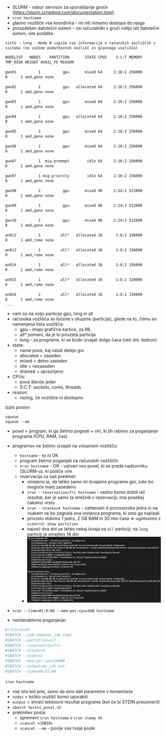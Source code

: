 - SLURM - nabor servisov za uporabljanje gruče (https://slurm.schedmd.com/documentation.html)
- `srun hostname`
- glavno vozlišče vse koordinira - mi niti nimamo dostopa do njega
- porazdeljen datotečni sistem - vsi računalniki v gruči vidijo isti datotečni sistem, iste podatke

```
sinfo --long --Node # izpiše vse informacije o računskih vozliščih v sistemu (ne vidimo podatkovnih vozlišč in glavnega vozlišča)
```
```
NODELIST   NODES    PARTITION       STATE CPUS    S:C:T MEMORY TMP_DISK WEIGHT AVAIL_FE REASON              

gwn01          1          gpu       mixed 64     2:16:2 256000        0      1 amd,geno none                

gwn02          1          gpu   allocated 64     2:16:2 256000        0      1 amd,geno none                

gwn03          1          gpu       mixed 64     2:16:2 256000        0      1 amd,geno none                

gwn04          1          gpu   allocated 64     2:16:2 256000        0      1 amd,geno none                

gwn05          1          gpu       mixed 64     2:16:2 256000        0      1 amd,geno none                

gwn06          1          gpu       mixed 64     2:16:2 256000        0      1 amd,geno none                

gwn07          1  mig-preempt        idle 64     2:16:2 256000        0      1 amd,geno none                

gwn07          1 mig-priority        idle 64     2:16:2 256000        0      1 amd,geno none                

gwn08          1          gpu       mixed 96     2:24:2 512000        0      1 amd,geno none                

gwn09          1          gpu       mixed 96     2:24:2 512000        0      1 amd,geno none                

gwn10          1          gpu       mixed 96     2:24:2 512000        0      1 amd,geno none                

wn012          1         all*   allocated 16      1:8:2 336000        0      1 amd,rome none                

wn013          1         all*   allocated 16      1:8:2 336000        0      1 amd,rome none                

wn014          1         all*   allocated 16      1:8:2 336000        0      1 amd,rome none                

wn015          1         all*   allocated 16      1:8:2 320000        0      1 amd,rome none                

wn016          1         all*   allocated 16      1:8:2 336000        0      1 amd,rome none
...
```
- nam so na voljo particije gpu, long in all
- računska vozlišča so ločene v skupine (particije), glede na to, čemu so namenjena tista vozlišča:
	- gpu - imajo grafične kartice, za ML
	- all* pomeni, da je to privzeta particija
	- long - za programe, ki se bodo izvajali dolgo časa (več dni, tednov)
- state:
	- name pove, kaj ostali delajo gor
	- allocated = zaseden
	- mixed = delno zaseden
	- idle = nezaseden
	- drained = spraznjeno
- CPUs:
	- pove število jeder
	- S:C:T: sockets, cores, threads
- reason:
	- razlog, če vozlišče ni dostopno

Izpis poslov:
```
squeue
squeue --me
```
- posel = program, ki ga želimo pognati + viri, ki jih rabimo za poganjanje programa (CPU, RAM, čas)

- programov ne želimo izvajati na vstopnem vozlišču:
	- `hostname` - to ni OK
	- program želimo poganjati na računskih vozliščih
	- `srun hostname` - OK - ustvari nov posel, ki se preda nadzorniku (SLURM-u), ki poišče vire
	- rezervacija za naš predmet:
		- omejeno je, da lahko samo mi izvajamo programe gor, zato bo mogoče manj zasedeno
		- `srun --reservation=fri hostname` - vedno bomo dobili isti rezultat, ker je samo ta strežnik v rezervaciji; ima posebej čakalno vrsto
		- `srun --ntasks=4 hostname` - zahtevam 4 procesorska jedra in na vsakem se bo zagnala ena instanca programa, ki smo ga napisali
		- privzeto dobimo 1 jedro, 2 GB RAM in 30 min časa => ugotovimo z `scontrol show partition`
		- največ dva dni se lahko nekaj izvaja na `all` particiji; na `long` particiji je omejitev 14 dni
		- ![500](../../Images4/Pasted%20image%2020251013181722.png)

- `srun --time=01:0:00 --mem-per-cpu=4GB hostname`
- neinteraktivno poganjanje:
```sh
#!/bin/bash
#SBATCH --job-name=my_job_name
#SBATCH --partition=all
#SBATCH --reservation=fri
#SBATCH --ntasks=4
#SBATCH --nodes=1
#SBATCH --mem-per-cpu=100MB
#SBATCH --output=my_job.out
#SBATCH --time=00:01:00

srun hostname
```
- vse isto kot prej, samo da smo dali parametre v komentarje
- `nodes` = koliko vozlišč bomo uporabili
- `output` = shrani tekstovni rezultat programa (kot če bi STDIN preusmeril)
- `sbatch testni_posel.sh`
- prekinitev posla:
	- spremeni `srun hostname` v `srun sleep 45`
	- `scancel <JOBID>`
	- `scancel --me` - povije vse tvoje posle